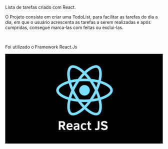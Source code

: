Lista de tarefas criado com React.

O Projeto consiste em criar uma TodoList, para facilitar as tarefas do dia a dia, em que o usuário acrescenta as tarefas a serem realizadas e após cumpridas, consegue marca-las com feitas ou exclui-las.
<p float="left">

<img src="">

Foi utilizado o Framework React.Js

<p float="left">

<img src="imagemreact.png">
